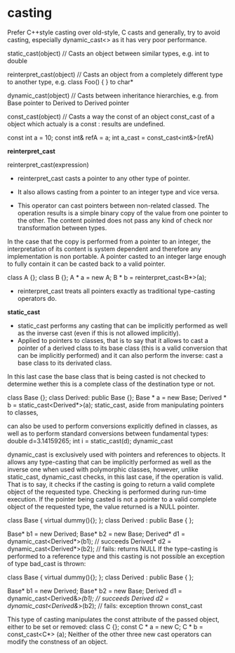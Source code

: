 # casting

Prefer C++style casting over old-style, C casts and generally, try to
avoid casting, especially dynamic_cast<> as it has very poor
performance.

static_cast<type>(object) // Casts an object between similar types, e.g.
int to double

reinterpret_cast<type>(object) // Casts an object from a completely
different type to another type, e.g. class Foo() { } to char* 

dynamic_cast<type>(object) // Casts between inheritance hierarchies,
e.g. from Base pointer to Derived to Derived pointer

const_cast<type>(object) // Casts a way the const of an object
const_cast of a object which actualy is a const : results are undefined.

const int a = 10;
const int& refA = a;
int a_cast = const_cast<int&>(refA)

**reinterpret_cast**

reinterpret_cast<Type>(expression)

- reinterpret_cast casts a pointer to any other type of pointer.
- It also allows casting from a pointer to an integer type and vice versa.

- This operator can cast pointers between non-related classed. The operation results is a simple binary copy of the value from one pointer to the other. The content pointed does not pass any kind of check nor transformation between types.

In the case that the copy is performed from a pointer to an integer, the interpretation of its content is system dependent and therefore any implementation is non portable. A pointer casted to an integer large enough to fully contain it can be casted back to a valid pointer.

class A {};
class B {};
A * a = new A;
B * b = reinterpret_cast<B*>(a);

- reinterpret_cast treats all pointers exactly as traditional type-casting operators do.

**static_cast**

- static_cast performs any casting that can be implicitly performed as well as the inverse cast (even if this is not allowed implicitly).
- Applied to pointers to classes, that is to say that it allows to cast a pointer of a derived class to its base class (this is a valid conversion that can be implicitly performed) and it can also perform the inverse: cast a base class to its derivated class.

In this last case the base class that is being casted is not checked to determine wether this is a complete class of the destination type or not.

class Base {};
class Derived: public Base {};
Base * a = new Base;
Derived * b = static_cast<Derived*>(a);
static_cast, aside from manipulating pointers to classes,

can also be used to perform conversions explicitly defined in classes, as well as to perform standard conversions between fundamental types:
double d=3.14159265;
int i = static_cast<int>(d);
dynamic_cast

dynamic_cast is exclusively used with pointers and references to objects. It allows any type-casting that can be implicitly performed as well as the inverse one when used with polymorphic classes, however, unlike static_cast, dynamic_cast checks, in this last case, if the operation is valid. That is to say, it checks if the casting is going to return a valid complete object of the requested type.
Checking is performed during run-time execution. If the pointer being casted is not a pointer to a valid complete object of the requested type, the value returned is a NULL pointer.

class Base { virtual dummy(){}; };
class Derived : public Base { };

Base* b1 = new Derived;
Base* b2 = new Base;
Derived* d1 = dynamic_cast<Derived*>(b1);   // succeeds
Derived* d2 = dynamic_cast<Derived*>(b2);   // fails: returns NULL
If the type-casting is performed to a reference type and this casting is not possible an exception of type bad_cast is thrown:

class Base { virtual dummy(){}; };
class Derived : public Base { };

Base* b1 = new Derived;
Base* b2 = new Base;
Derived d1 = dynamic_cast<Derived&*>(b1);   // succeeds
Derived d2 = dynamic_cast<Derived&*>(b2);   // fails: exception thrown
const_cast

This type of casting manipulates the const attribute of the passed object, either to be set or removed:
class C {};
const C * a = new C;
C * b = const_cast<C*> (a);
Neither of the other three new cast operators can modify the constness of an object.

